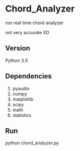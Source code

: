 # Chord_Analyzer
run real time chord analyzer

not very accurate XD

## Version
Python 3.X

## Dependencies
1. pyaudio
2. numpy
3. matplotlib
4. scipy
5. math
6. statistics

## Run
python chord_analyzer.py
